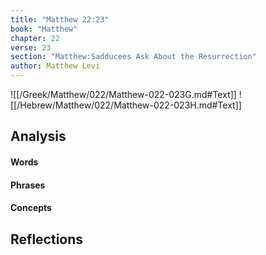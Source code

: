 ```yaml
---
title: "Matthew 22:23"
book: "Matthew"
chapter: 22
verse: 23
section: "Matthew:Sadducees Ask About the Resurrection"
author: Matthew Levi
---
```

![[/Greek/Matthew/022/Matthew-022-023G.md#Text]]
![[/Hebrew/Matthew/022/Matthew-022-023H.md#Text]]

## Analysis

#### Words

#### Phrases

#### Concepts

## Reflections
